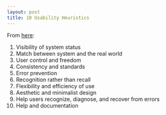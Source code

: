 ```yaml
---
layout: post
title: 10 Usability Heuristics
---
```

From [here](http://www.useit.com/papers/heuristic/heuristic_list.html):

1. Visibility of system status
2. Match between system and the real world
3. User control and freedom
4. Consistency and standards
5. Error prevention
6. Recognition rather than recall
7. Flexibility and efficiency of use
8. Aesthetic and minimalist design
9. Help users recognize, diagnose, and recover from errors
10. Help and documentation
